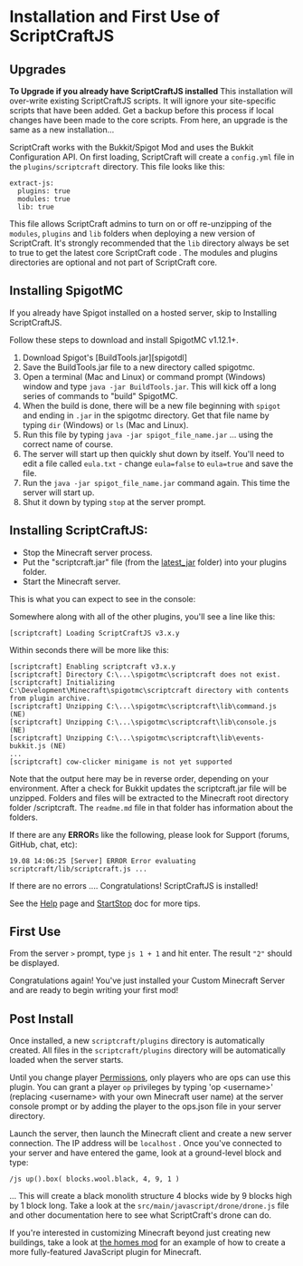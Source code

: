 # Installation and First Use of ScriptCraftJS

## Upgrades

**To Upgrade if you already have ScriptCraftJS installed**
This installation will over-write existing ScriptCraftJS scripts. It will ignore your site-specific scripts that have been added. Get a backup before this process if local changes have been made to the core scripts. From here, an upgrade is the same as a new installation...

ScriptCraft works with the Bukkit/Spigot Mod and uses the Bukkit Configuration API. On first loading, ScriptCraft will create a `config.yml` file in the `plugins/scriptcraft` directory. This file looks like this:

    extract-js:
      plugins: true
      modules: true
      lib: true

This file allows ScriptCraft admins to turn on or off re-unzipping of the `modules`, `plugins` and `lib` folders when deploying a new version of ScriptCraft. It's strongly recommended that the `lib` directory always be set to true to get the latest core ScriptCraft code . The modules and plugins directories are optional and not part of ScriptCraft core.

## Installing SpigotMC

If you already have Spigot installed on a hosted server, skip to Installing ScriptCraftJS.

Follow these steps to download and install SpigotMC v1.12.1+.

1. Download Spigot's [BuildTools.jar][spigotdl]
1. Save the BuildTools.jar file to a new directory called spigotmc.
1. Open a terminal (Mac and Linux) or command prompt (Windows) window and type `java -jar BuildTools.jar`. This will kick off a long series of commands to "build" SpigotMC.
1. When the build is done, there will be a new file beginning with `spigot` and ending in `.jar` in the spigotmc directory. Get that file name by typing `dir` (Windows) or `ls` (Mac and Linux).
1. Run this file by typing `java -jar spigot_file_name.jar` ... using the correct name of course.
1. The server will start up then quickly shut down by itself. You'll need to edit a file called `eula.txt` - change `eula=false` to `eula=true` and save the file.
1. Run the `java -jar spigot_file_name.jar` command again. This time the server will start up.
1. Shut it down by typing `stop` at the server prompt.

## Installing ScriptCraftJS:

- Stop the Minecraft server process.
- Put the "scriptcraft.jar" file (from the [latest_jar][dl] folder) into your plugins folder.
- Start the Minecraft server.

This is what you can expect to see in the console:

Somewhere along with all of the other plugins, you'll see a line like this:

    [scriptcraft] Loading ScriptCraftJS v3.x.y

Within seconds there will be more like this:

    [scriptcraft] Enabling scriptcraft v3.x.y
    [scriptcraft] Directory C:\...\spigotmc\scriptcraft does not exist.
    [scriptcraft] Initializing C:\Development\Minecraft\spigotmc\scriptcraft directory with contents from plugin archive.
    [scriptcraft] Unzipping C:\...\spigotmc\scriptcraft\lib\command.js (NE)
    [scriptcraft] Unzipping C:\...\spigotmc\scriptcraft\lib\console.js (NE)
    [scriptcraft] Unzipping C:\...\spigotmc\scriptcraft\lib\events-bukkit.js (NE)
    ...
    [scriptcraft] cow-clicker minigame is not yet supported

Note that the output here may be in reverse order, depending on your environment. After a check for Bukkit updates the scriptcraft.jar file will be unzipped. Folders and files will be extracted to the Minecraft root directory folder /scriptcraft. The `readme.md` file in that folder has information about the folders.

If there are any **ERROR**s like the following, please look for Support (forums, GitHub, chat, etc):

    19.08 14:06:25 [Server] ERROR Error evaluating scriptcraft/lib/scriptcraft.js ...

If there are no errors .... Congratulations! ScriptCraftJS is installed!

See the [Help][help] page and [StartStop][startstop] doc for more tips.

## First Use

From the server `>` prompt, type `js 1 + 1` and hit enter. The result `"2"` should be displayed.

Congratulations again! You've just installed your Custom Minecraft Server and are ready to begin writing your first mod!


## Post Install

Once installed, a new `scriptcraft/plugins` directory is automatically created.  All files in the `scriptcraft/plugins` directory will be automatically loaded when the server starts.

Until you change player [Permissions][permissions], only players who are ops can use this plugin. You can grant a player `op` privileges by typing 'op \<username>' (replacing \<username> with your own Minecraft user name) at the server console prompt or by adding the player to the ops.json file in your server directory.

Launch the server, then launch the Minecraft client and create a new server connection. The IP address will be `localhost` . Once you've connected to your server and have entered the game, look at a ground-level block and type:

    /js up().box( blocks.wool.black, 4, 9, 1 )

&hellip; This will create a black monolith structure 4 blocks wide by 9 blocks high by 1 block long.  Take a look at the
`src/main/javascript/drone/drone.js` file and other documentation here to see what ScriptCraft's drone can do.

If you're interested in customizing Minecraft beyond just creating new buildings, take a look at [the homes mod][homes] for an example of how to create a more fully-featured JavaScript plugin for Minecraft.

[dl]: latest_jar/
[help]: Help.md
[homes]: src/main/js/plugins/homes/homes.js
[permissions]: Permissions.md
[startstop]: StartStop.md
